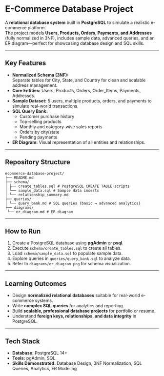 # E-Commerce Database Project

A **relational database system** built in **PostgreSQL** to simulate a realistic e-commerce platform.  
The project models **Users, Products, Orders, Payments, and Addresses** (fully normalized in 3NF), includes sample data, advanced queries, and an ER diagram—perfect for showcasing database design and SQL skills.

---

## Key Features

- **Normalized Schema (3NF):**  
  Separate tables for City, State, and Country for clean and scalable address management.
- **Core Entities:** Users, Products, Orders, Order_Items, Payments, Addresses.
- **Sample Dataset:** 5 users, multiple products, orders, and payments to simulate real-world transactions.
- **SQL Query Bank:**  
  - Customer purchase history  
  - Top-selling products  
  - Monthly and category-wise sales reports  
  - Orders by city/state  
  - Pending payments
- **ER Diagram:** Visual representation of all entities and relationships.

---

## Repository Structure

    ecommerce-database-project/
    ├── README.md
    ├── schema/
    │ ├── create_tables.sql # PostgreSQL CREATE TABLE scripts
    │ └── sample_data.sql # Sample data inserts
    │ └── relationship_summary.md
    ├── queries/
    │ └── query_bank.md # SQL queries (basic → advanced analytics)
    ├── diagrams/
     └── er_diagram.md # ER diagram

---

## How to Run

1. Create a PostgreSQL database using **pgAdmin** or **psql**.  
2. Execute `schema/create_tables.sql` to create all tables.  
3. Load `schema/sample_data.sql` to populate sample data.  
4. Explore queries in `queries/query_bank.sql` to analyze data.  
5. Refer to `diagrams/er_diagram.png` for schema visualization.

---

## Learning Outcomes

- Design **normalized relational databases** suitable for real-world e-commerce systems.  
- Write **complex SQL queries** for analytics and reporting.  
- Build **scalable, professional database projects** for portfolio or resume.  
- Understand **foreign keys, relationships, and data integrity** in PostgreSQL.

---

## Tech Stack

- **Database:** PostgreSQL 14+  
- **Tools:** pgAdmin, SQL  
- **Skills Demonstrated:** Database Design, 3NF Normalization, SQL Queries, Analytics, ER Modeling
